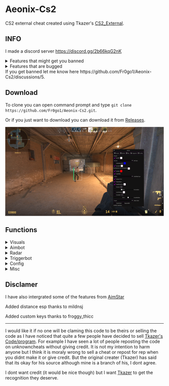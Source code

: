 # Aeonix-Cs2
CS2 external cheat created using Tkazer's [CS2_External](https://github.com/TKazer/CS2_External).

## INFO
I made a discord server https://discord.gg/2b66kqG2nK

<details>
<summary>Features that might get you banned</summary>
  
- Aimbot/RCS
  
- Bunnyhop

</details>

<details>
<summary>Features that are bugged</summary>
  
- Visible esp
  
- Bunnyhop v2

- Mouse_event aimbot (currently in the works)

</details>
If you get banned let me know here https://github.com/Fr0go1/Aeonix-Cs2/discussions/5.

## Download

To clone you can open command prompt and type `git clone https://github.com/Fr0go1/Aeonix-Cs2.git`.

Or if you just want to download you can download it from [Releases](https://github.com/Fr0go1/Aeonix-Cs2/releases/tag/release).

<img src="https://github.com/Fr0go1/Aeonix-Cs2/blob/master/image9.png" width="1200" />

## Functions

<details>
<summary>Visuals</summary>
  
- BoxESP
  
- BoneESP
  
- NameESP
  
- WeaponESP
  
- HealthBar
  
- SnapLine
  
- EyeRay

- Fov Line

- Headshot Line

</details>

<details>
<summary>Aimbot</summary>

- Draw Fov

- Bone

- Smooth

- RCS

</details>

<details>
<summary>Radar</summary>

- Radar Proportion

- Radar Range

</details>

<details>
<summary>Triggerbot</summary>

- Triggerbot

- Delay

- HotKey

</details>

<details>
<summary>Config</summary>

- Create Config

- Load Selected Config

- Save Selected Config

- Saves To Windows Documents Folder (in a folder called ".Aeonix")

- Reset Config (with prompt)

- Delete Config (with prompt)

- Open Config Directory

</details>

<details>
<summary>Misc</summary>

- Triggerbot

- Crosshair

- Team Check

- OBS Check

- Visibility Check

- Bhop

- Window Styles
</details>

## Disclamer
I have also intergrated some of the features from [AimStar](https://github.com/CowNowK/AimStarCS2)

Added distance esp thanks to mildnsj

Added custom keys thanks to froggy_thicc

-----------------------------------------------------------------------------------------------------
I would like it if no one will be claming this code to be theirs or selling the code as I have noticed that quite a few people have decided to sell [Tkazer's Code/program](https://github.com/TKazer/CS2_External). For example I have seen a lot of people reposting the code on unknowncheats without giving credit. It is not my intention to harm anyone but I think it is moraly wrong to sell a cheat or repost for rep when you didnt make it or give credit. But the original creater (Tkazer) has said that its okay for his source although mine is a branch of his, I dont agree.

I dont want credit (it would be nice though) but I want [Tkazer](https://github.com/TKazer) to get the recognition they deserve.
